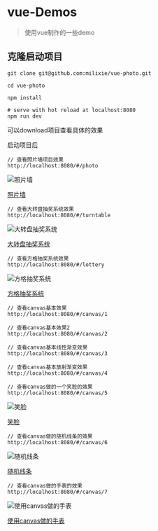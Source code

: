 # vue-Demos

> 使用vue制作的一些demo

## 克隆启动项目

``` 
git clone git@github.com:milixie/vue-photo.git

cd vue-photo

npm install

# serve with hot reload at localhost:8080
npm run dev
```
可以download项目查看具体的效果

启动项目后

```
// 查看照片墙项目效果
http://localhost:8080/#/photo
```
![照片墙](http://7xj5et.com1.z0.glb.clouddn.com/vue/photo.gif)

[照片墙](https://github.com/milixie/vue-photo/blob/master/static/image/photo.gif)

```
// 查看大转盘抽奖系统效果
http://localhost:8080/#/turntable
```
![大转盘抽奖系统](http://7xj5et.com1.z0.glb.clouddn.com/vue/turntable.gif)

[大转盘抽奖系统](https://github.com/milixie/vue-photo/blob/master/static/image/turntable.gif)
```
// 查看方格抽奖系统效果
http://localhost:8080/#/lottery
```
![方格抽奖系统](http://7xj5et.com1.z0.glb.clouddn.com/vue/lottery.gif)

[方格抽奖系统](https://github.com/milixie/vue-photo/blob/master/static/image/lottery.gif)
```
// 查看canvas基本效果
http://localhost:8080/#/canvas/1
```
```
// 查看canvas基本效果2
http://localhost:8080/#/canvas/2
```
```
// 查看canvas基本线性渐变效果
http://localhost:8080/#/canvas/3
```
```
// 查看canvas基本放射渐变效果
http://localhost:8080/#/canvas/4
```
```
// 查看canvas做的一个笑脸的效果
http://localhost:8080/#/canvas/5
```
![笑脸](http://7xj5et.com1.z0.glb.clouddn.com/vue/canvas5.gif)

[笑脸](https://github.com/milixie/vue-photo/blob/master/static/image/canvas5.gif)

```
// 查看canvas做的随机线条的效果
http://localhost:8080/#/canvas/6
```
![随机线条](http://7xj5et.com1.z0.glb.clouddn.com/vue/canvas6.gif)

[随机线条](https://github.com/milixie/vue-photo/blob/master/static/image/canvas6.gif)

```
// 查看canvas做的手表的效果
http://localhost:8080/#/canvas/7
```
![使用canvas做的手表](http://7xj5et.com1.z0.glb.clouddn.com/vue/canvas7.gif)

[使用canvas做的手表](https://github.com/milixie/vue-photo/blob/master/static/image/canvas7.gif)






